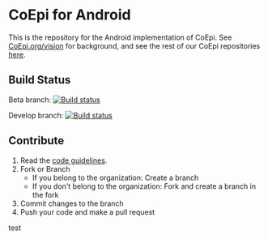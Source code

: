 # CoEpi for Android

This is the repository for the Android implementation of CoEpi. See [CoEpi.org/vision](https://www.coepi.org/vision) for background, and see the rest of our CoEpi repositories [here](https://github.com/Co-Epi). 

## Build Status
Beta branch: [![Build status](https://build.appcenter.ms/v0.1/apps/b313d675-577e-4bc4-b2db-d63532fbe872/branches/beta/badge)](https://appcenter.ms/users/danamlewis/apps/CoEpi-Android/build/branches/beta)

Develop branch: [![Build status](https://build.appcenter.ms/v0.1/apps/47ac0cf2-0d7b-478d-aa84-7ac684085222/branches/develop/badge)](https://appcenter.ms/users/scottleibrand/apps/CoEpi-Android/build/branches/develop)

## Contribute


1. Read the [code guidelines](https://github.com/Co-Epi/app-android/wiki/Code-guidelines).
2. Fork or Branch
    - If you belong to the organization: Create a branch
    - If you don't belong to the organization: Fork and create a branch in the fork
3. Commit changes to the branch
4. Push your code and make a pull request

test
